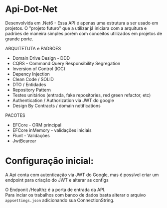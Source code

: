 # Api-Dot-Net

Desenvolvida em .Net6 - Essa API é apenas uma estrutura a ser usado em projetos.
O "projeto futuro" que a utilizar já iniciara com a arquitura e padrões de maneira simples porém com conceitos utilizados em projetos de grande porte.

ARQUITETUTA e PADRÕES
 - Domain Drive Design - DDD
 - CQRS - Command Query Responsibility Segregation
 - Inversion of Control (IOC)
 - Depency Injection
 - Clean Code / SOLID
 - DTO / Entidades
 - Repository Pattern
 - Testes unitários (entrada, fake repositories, red green refactor, etc)
 - Authentication / Authorization via JWT do google
 - Design By Contracts / domain notifications

PACOTES
 - EFCore - ORM principal
 - EFCore inMemory - validações iniciais
 - Flunt - Validações
 - JwtBearear

 
# Configuração inicial:
A Api conta com autenticação via JWT do Google, mas é possível criar um endpoint para criação do JWT e alterar as configs

O Endponit /Healthz é a porta de entrada da API.<br>
Para inciar os trabalhos com banco de dados basta alterar o arquivo `appsettings.json` adicionando sua ConnectionString.

